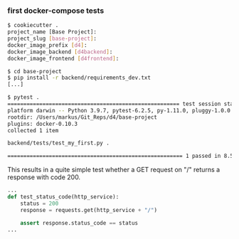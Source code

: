 ### first docker-compose tests
```bash
$ cookiecutter .
project_name [Base Project]:
project_slug [base-project]:
docker_image_prefix [d4]:
docker_image_backend [d4backend]:
docker_image_frontend [d4frontend]:
```

```bash
$ cd base-project
$ pip install -r backend/requirements_dev.txt
[...]
```

```bash
$ pytest .
====================================================== test session starts =======================================================
platform darwin -- Python 3.9.7, pytest-6.2.5, py-1.11.0, pluggy-1.0.0
rootdir: /Users/markus/Git_Reps/d4/base-project
plugins: docker-0.10.3
collected 1 item

backend/tests/test_my_first.py .                                                                                           [100%]

======================================================= 1 passed in 8.59s ========================================================
```

This results in a quite simple test whether a GET request on "/" returns a response with code 200.

```python
...
def test_status_code(http_service):
    status = 200
    response = requests.get(http_service + "/")

    assert response.status_code == status
...
```
